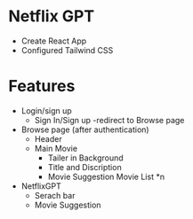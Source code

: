 # Netflix GPT

- Create React App
- Configured Tailwind CSS



# Features
- Login/sign up
    - Sign In/Sign up
    -redirect to Browse page
- Browse page (after authentication)
    - Header
    - Main Movie
        - Tailer in Background
        - Title and Discription
        - Movie Suggestion
            Movie List *n
- NetflixGPT
    - Serach bar
    - Movie Suggestion